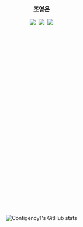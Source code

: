 <h3 align="center">조영은</h3>
<div align="center">
  <img src="https://img.shields.io/badge/javascript-F7DF1E.svg?style=for-the-badge&logo=javascript&logoColor=20232a" />&nbsp
  <img src="https://img.shields.io/badge/typescript-007ACC.svg?style=for-the-badge&logo=typescript&logoColor=white" />&nbsp
  <img src="https://img.shields.io/badge/typescript-007ACC.svg?style=for-the-badge&logo=NestJS&logoColor=white" />
  <svg role="img" viewBox="0 0 24 24" xmlns="http://www.w3.org/2000/svg"><title>NestJS</title>

    
![Contigency1's GitHub stats](https://github-readme-stats.vercel.app/api?username=Contingency1&show_icons=true&theme=blue_navy)
</div>


<!--
**Contingency1/Contingency1** is a ✨ _special_ ✨ repository because its `README.md` (this file) appears on your GitHub profile.

Here are some ideas to get you started:

- 🔭 I’m currently working on ...
- 🌱 I’m currently learning ...
- 👯 I’m looking to collaborate on ...
- 🤔 I’m looking for help with ...
- 💬 Ask me about ...
- 📫 How to reach me: ...
- 😄 Pronouns: ...
- ⚡ Fun fact: ...
-->
